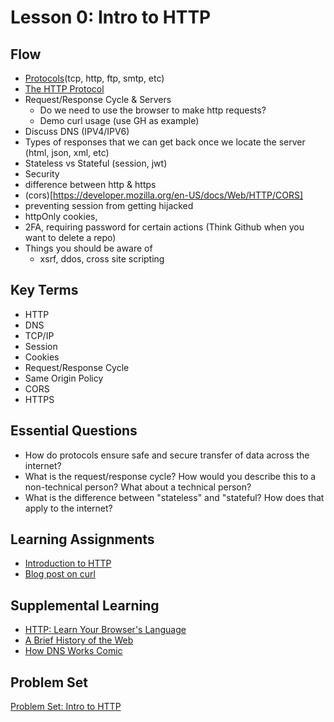# Lesson 0: Intro to HTTP

## Flow

- [Protocols](https://developer.mozilla.org/en-US/docs/Glossary/Protocol)(tcp, http, ftp, smtp, etc)
- [The HTTP Protocol](https://developer.mozilla.org/en-US/docs/Web/HTTP/Overview)
- Request/Response Cycle & Servers
  - Do we need to use the browser to make http requests?
  - Demo curl usage (use GH as example)
- Discuss DNS (IPV4/IPV6)
- Types of responses that we can get back once we locate the server (html, json, xml, etc)
- Stateless vs Stateful (session, jwt)
- Security
- difference between http & https
- (cors)[https://developer.mozilla.org/en-US/docs/Web/HTTP/CORS]
- preventing session from getting hijacked
- httpOnly cookies,
- 2FA, requiring password for certain actions (Think Github when you want to delete a repo)
- Things you should be aware of
  - xsrf, ddos, cross site scripting

## Key Terms

- HTTP
- DNS
- TCP/IP
- Session
- Cookies
- Request/Response Cycle
- Same Origin Policy
- CORS
- HTTPS

## Essential Questions

- How do protocols ensure safe and secure transfer of data across the internet?
- What is the request/response cycle? How would you describe this to a non-technical person? What about a technical person?
- What is the difference between "stateless" and "stateful? How does that apply to the internet?

## Learning Assignments

- [Introduction to HTTP](https://launchschool.com/books/http)
- [Blog post on curl](https://www.networkworld.com/article/2992017/the-joy-of-curl.html)

## Supplemental Learning

- [HTTP: Learn Your Browser's Language](<https://marcy-lab-school.s3.us-east-2.amazonaws.com/http-zine+(2).pdf>)
- [A Brief History of the Web](https://www.w3.org/History.html)
- [How DNS Works Comic](https://howdns.works/ep2/)

## Problem Set

[Problem Set: Intro to HTTP](https://github.com/The-Marcy-Lab-School/problem-set-6_0)
